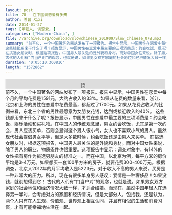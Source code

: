```yaml
---
layout: post
title: 78 - 在中国谈恋爱有多贵
author: 希茜 Xixi
date: 2014-01-27
tags: [年轻人, 谈恋爱, ]
categories: ["Modern-China", ]
file: //archive.org/download/slowchinese_201909/Slow_Chinese_078.mp3
summary: "前不久，一个中国著名的网站发布了一项报告。报告中显示，中国男性在恋爱中每个月的平均花费是1591元，大约占收入的33%。如果从花费的数量来看，浙江、北京和上海的男性在恋爱中花费最高，都超过了1700元。如果从花费占收入的比例来看，东北三个省的男性最愿意为女朋友花钱，达到或接近收入的40%。
这些钱都用来干什么了呢？报告显示，中国男性在恋爱中最主要的三项消费是：约会吃饭、娱乐活动和买礼物。在中国人的传统观念里，男女约会吃饭，尤其是第一次约会，男人应该买单，否则会显得这个男人很小气，女人也不喜欢小气的男人。虽然现代社会提倡男女平等，但是大多数时候，约会吃饭还是由男人来买单。
在挑选女朋友时，根据这项报告，中国男人最关注的是外貌和身材。而对中国女性来说，除了男人的职业，物质条件也很重要。这项报告中显示：调查对象中，有14%的女性把有房作为挑选男朋友的标准之一。而在中国，以北京为例，每平方米的房价平均是3-4万元。如果想买一套100平方米的房子，就要花费300-400万元。根据调查，北京人2012年的月平均收入是5223元。对于收入不高的男人来说，买房是一种非常大的压力。所以，现在有很多单身男人感叹：爱情是一种奢侈品！如果没钱，就别想得到它！
古代的人们有“门当户对”的观念，也就是说，如果男女双方家庭的社会地位和经济情况大致一样，才适合结婚。而现在，虽然中国年轻人在选择另一半时，会考虑对方的家庭和经济情况，但是大部分人，包括我，还是认为，两个人只有在人生观、价值观、世界观上相互认同，并且有相似的生活和消费习惯，才有可能幸福地生活在一起。"
duration: "0:05:10.360816"
length: "1572862"
---
```


<iframe src="https://archive.org/embed/slowchinese_201909/Slow_Chinese_078.mp3" width="500" height="30" frameborder="0" webkitallowfullscreen="true" mozallowfullscreen="true" allowfullscreen></iframe>
前不久，一个中国著名的网站发布了一项报告。报告中显示，中国男性在恋爱中每个月的平均花费是1591元，大约占收入的33%。如果从花费的数量来看，浙江、北京和上海的男性在恋爱中花费最高，都超过了1700元。如果从花费占收入的比例来看，东北三个省的男性最愿意为女朋友花钱，达到或接近收入的40%。
这些钱都用来干什么了呢？报告显示，中国男性在恋爱中最主要的三项消费是：约会吃饭、娱乐活动和买礼物。在中国人的传统观念里，男女约会吃饭，尤其是第一次约会，男人应该买单，否则会显得这个男人很小气，女人也不喜欢小气的男人。虽然现代社会提倡男女平等，但是大多数时候，约会吃饭还是由男人来买单。
在挑选女朋友时，根据这项报告，中国男人最关注的是外貌和身材。而对中国女性来说，除了男人的职业，物质条件也很重要。这项报告中显示：调查对象中，有14%的女性把有房作为挑选男朋友的标准之一。而在中国，以北京为例，每平方米的房价平均是3-4万元。如果想买一套100平方米的房子，就要花费300-400万元。根据调查，北京人2012年的月平均收入是5223元。对于收入不高的男人来说，买房是一种非常大的压力。所以，现在有很多单身男人感叹：爱情是一种奢侈品！如果没钱，就别想得到它！
古代的人们有“门当户对”的观念，也就是说，如果男女双方家庭的社会地位和经济情况大致一样，才适合结婚。而现在，虽然中国年轻人在选择另一半时，会考虑对方的家庭和经济情况，但是大部分人，包括我，还是认为，两个人只有在人生观、价值观、世界观上相互认同，并且有相似的生活和消费习惯，才有可能幸福地生活在一起。